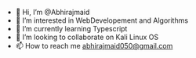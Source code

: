 - 👋 Hi, I’m @Abhirajmaid
- 👀 I’m interested in WebDevelopement and Algorithms
- 🌱 I’m currently learning Typescript
- 💞️ I’m looking to collaborate on Kali Linux OS
- 📫 How to reach me abhirajmaid050@gmail.com

<!---
Abhirajmaid/Abhirajmaid is a ✨ special ✨ repository because its `README.md` (this file) appears on your GitHub profile.
You can click the Preview link to take a look at your changes.
--->
